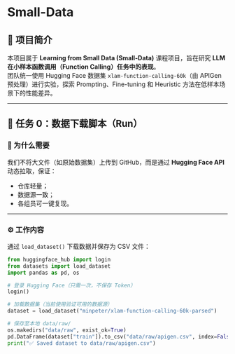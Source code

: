 # Small-Data

## 📘 项目简介
本项目属于 **Learning from Small Data (Small-Data)** 课程项目，旨在研究 **LLM 在小样本函数调用（Function Calling）任务中的表现**。  
团队统一使用 Hugging Face 数据集 `xlam-function-calling-60k`（由 APIGen 预处理）进行实验，探索 Prompting、Fine-tuning 和 Heuristic 方法在低样本场景下的性能差异。

---

## 🧩 任务 0：数据下载脚本（Run）

### 📌 为什么需要
我们不将大文件（如原始数据集）上传到 GitHub，而是通过 **Hugging Face API** 动态拉取，保证：
- 仓库轻量；
- 数据源一致；
- 各组员可一键复现。

---

### ⚙️ 工作内容
通过 `load_dataset()` 下载数据并保存为 CSV 文件：

```python
from huggingface_hub import login
from datasets import load_dataset
import pandas as pd, os

# 登录 Hugging Face（只需一次，不保存 Token）
login()

# 加载数据集（当前使用验证可用的数据源）
dataset = load_dataset("minpeter/xlam-function-calling-60k-parsed")

# 保存至本地 data/raw/
os.makedirs("data/raw", exist_ok=True)
pd.DataFrame(dataset["train"]).to_csv("data/raw/apigen.csv", index=False)
print("✅ Saved dataset to data/raw/apigen.csv")
